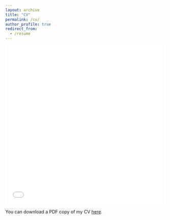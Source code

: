 ```yaml
---
layout: archive
title: "CV"
permalink: /cv/
author_profile: true
redirect_from:
  - /resume
---
```


<iframe src="/files/pdf/Williams CV.pdf" width="100%" height="500" frameborder="no" border="0" marginwidth="0" marginheight="0"></iframe>

You can download a PDF copy of my CV [here](http://pietrosantoleri.github.io/files/CV_Santoleri_Ago22.pdf).
